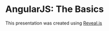 # AngularJS: The Basics
This presentation was created using [Reveal.js](http://lab.hakim.se/reveal-js/#/)
